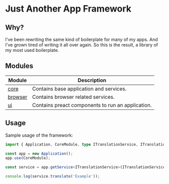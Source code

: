 # Just Another App Framework

## Why?

I've been rewriting the same kind of boilerplate for many of my apps.
And I've grown tired of writing it all over again.
So this is the result, a library of my most used boilerplate.

## Modules

| Module | Description |
| - | - |
| [core](./modules/core/README.md) | Contains base application and services. |
| [browser](./modules/browser/README.md) | Contains browser related services. |
| [ui](./modules/ui/README.md) | Contains preact components to run an application. |

## Usage

Sample usage of the framework:

```typescript
import { Application, CoreModule, type ITranslationService, ITranslationServiceSymbol } from 'jaaf-core';

const app = new Application();
app.use(CoreModule);

const service = app.getService<ITranslationService>(ITranslationServiceSymbol);

console.log(service.translate('Example'));
```
